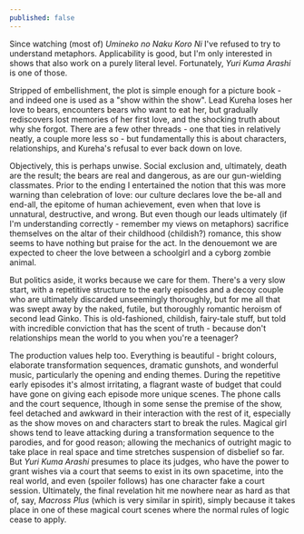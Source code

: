 ```yaml
---
published: false
---
```


Since watching (most of) *Umineko no Naku Koro Ni* I've refused to try to understand metaphors. Applicability is good, but I'm only interested in shows that also work on a purely literal level. Fortunately, *Yuri Kuma Arashi* is one of those.

Stripped of embellishment, the plot is simple enough for a picture book - and indeed one is used as a "show within the show". Lead Kureha loses her love to bears, encounters bears who want to eat her, but gradually rediscovers lost memories of her first love, and the shocking truth about why she forgot. There are a few other threads - one that ties in relatively neatly, a couple more less so - but fundamentally this is about characters, relationships, and Kureha's refusal to ever back down on love.

Objectively, this is perhaps unwise. Social exclusion and, ultimately, death are the result; the bears are real and dangerous, as are our gun-wielding classmates. Prior to the ending I entertained the notion that this was more warning than celebration of love: our culture declares love the be-all and end-all, the epitome of human achievement, even when that love is unnatural, destructive, and wrong. But even though our leads ultimately (if I'm understanding correctly - remember my views on metaphors) sacrifice themselves on the altar of their childhood (childish?) romance, this show seems to have nothing but praise for the act. In the denouemont we are expected to cheer the love between a schoolgirl and a cyborg zombie animal.

But politics aside, it works because we care for them. There's a very slow start, with a repetitive structure to the early episodes and a decoy couple who are ultimately discarded unseemingly thoroughly, but for me all that was swept away by the naked, futile, but thoroughly romantic heroism of second lead Ginko. This is old-fashioned, childish, fairy-tale stuff, but told with incredible conviction that has the scent of truth - because don't relationships mean the world to you when you're a teenager?

The production values help too. Everything is beautiful - bright colours, elaborate transformation sequences, dramatic gunshots, and wonderful music, particularly the opening and ending themes. During the repetitive early episodes it's almost irritating, a flagrant waste of budget that could have gone on giving each episode more unique scenes. The phone calls and the court sequence, lthough in some sense the premise of the show, feel detached and awkward in their interaction with the rest of it, especially as the show moves on and characters start to break the rules. Magical girl shows tend to leave attacking during a transformation sequence to the parodies, and for good reason; allowing the mechanics of outright magic to take place in real space and time stretches suspension of disbelief so far. But *Yuri Kuma Arashi* presumes to place its judges, who have the power to grant wishes via a court that seems to exist in its own spacetime, into the real world, and even (spoiler follows) has one character fake a court session. Ultimately, the final revelation hit me nowhere near as hard as that of, say, *Macross Plus* (which is very similar in spirit), simply because it takes place in one of these magical court scenes where the normal rules of logic cease to apply.

